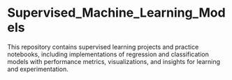# Supervised_Machine_Learning_Models
This repository contains supervised learning projects and practice notebooks,  including implementations of regression and classification models with performance  metrics, visualizations, and insights for learning and experimentation.

